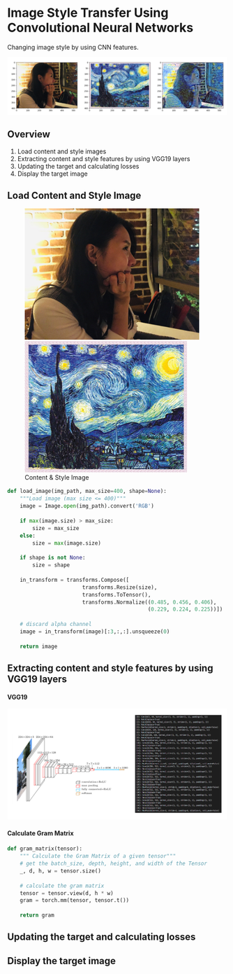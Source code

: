 [image1]: ./img/result1.PNG "Style Transfer Result"
[image2]: ./img/VGG19_VGGCNN.PNG "VGG19"

# Image Style Transfer Using Convolutional Neural Networks

Changing image style by using CNN features.

![Style Transfer Result][image1]

## Overview

1. Load content and style images
2. Extracting content and style features by using VGG19 layers
3. Updating the target and calculating losses
4. Display the target image


## Load Content and Style Image 

<figure>
    <img src="./img/content2.jpg" height="300"/>
    <img src="./img/style1.jpg" height="300"/>
    <figcaption> Content & Style Image</figcaption>
</figure>

```python
def load_image(img_path, max_size=400, shape=None):
    """Load image (max size <= 400)"""
    image = Image.open(img_path).convert('RGB')
    
    if max(image.size) > max_size:
        size = max_size
    else:
        size = max(image.size)
    
    if shape is not None:
        size = shape
        
    in_transform = transforms.Compose([
                        transforms.Resize(size),
                        transforms.ToTensor(),
                        transforms.Normalize((0.485, 0.456, 0.406), 
                                             (0.229, 0.224, 0.225))])

    # discard alpha channel
    image = in_transform(image)[:3,:,:].unsqueeze(0)
    
    return image
```

## Extracting content and style features by using VGG19 layers

#### VGG19 

![VGG19][image2]


#### Calculate Gram Matrix

```python
def gram_matrix(tensor):
    """ Calculate the Gram Matrix of a given tensor"""
    # get the batch_size, depth, height, and width of the Tensor
    _, d, h, w = tensor.size()
    
    # calculate the gram matrix
    tensor = tensor.view(d, h * w)
    gram = torch.mm(tensor, tensor.t())
    
    return gram
```

## Updating the target and calculating losses




## Display the target image









